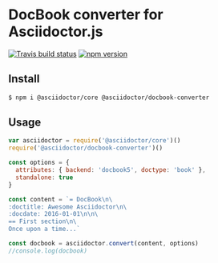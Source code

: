 # DocBook converter for Asciidoctor.js

[![Travis build status](http://img.shields.io/travis/asciidoctor/asciidoctor-docbook.js.svg)](https://travis-ci.org/asciidoctor/asciidoctor-docbook.js)
[![npm version](http://img.shields.io/npm/v/@asciidoctor/docbook-converter.svg)](https://www.npmjs.com/package/@asciidoctor/docbook-converter)

## Install

```sh
$ npm i @asciidoctor/core @asciidoctor/docbook-converter
```

## Usage

```javascript
var asciidoctor = require('@asciidoctor/core')()
require('@asciidoctor/docbook-converter')()

const options = {
  attributes: { backend: 'docbook5', doctype: 'book' },
  standalone: true
}

const content = `= DocBook\n\
:doctitle: Awesome Asciidoctor\n\
:docdate: 2016-01-01\n\n\
== First section\n\
Once upon a time...`

const docbook = asciidoctor.convert(content, options)
//console.log(docbook)
```
